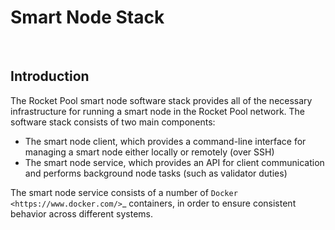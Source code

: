 # Smart Node Stack

<br>

## Introduction

The Rocket Pool smart node software stack provides all of the necessary infrastructure for running a smart node in the Rocket Pool network.
The software stack consists of two main components:

* The smart node client, which provides a command-line interface for managing a smart node either locally or remotely (over SSH)
* The smart node service, which provides an API for client communication and performs background node tasks (such as validator duties)

The smart node service consists of a number of `Docker <https://www.docker.com/>`_ containers, in order to ensure consistent behavior across different systems.


